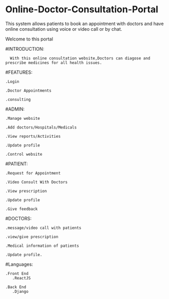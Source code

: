 # Online-Doctor-Consultation-Portal
This system allows patients to book an appointment with doctors and have online consultation using voice or video call or by chat.

Welcome to this portal

#INTRODUCTION:

      With this online consultation website,Doctors can diagose and prescribe medicines for all health issues.

#FEATURES:

    .Login
 
    .Doctor Appointments
 
    .consulting 
    
#ADMIN:

    .Manage website
  
    .Add doctors/Hospitals/Medicals
  
    .View reports/Activities
  
    .Update profile
  
    .Control website
 
#PATIENT:

    .Request for Appointment
  
    .Video Consult With Doctors
  
    .View prescription
  
    .Update profile
  
    .Give feedback
 
#DOCTORS:

    .message/video call with patients
  
    .view/give prescription
  
    .Medical information of patients
  
    .Update profile.
 
#Languages:
    
    .Front End
       .ReactJS
      
    .Back End
       .Django
 
